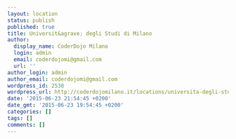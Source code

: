 ```yaml
---
layout: location
status: publish
published: true
title: Universit&agrave; degli Studi di Milano
author:
  display_name: CoderDojo Milano
  login: admin
  email: coderdojomi@gmail.com
  url: ''
author_login: admin
author_email: coderdojomi@gmail.com
wordpress_id: 2538
wordpress_url: http://coderdojomilano.it/locations/universita-degli-studi-di-milano/
date: '2015-06-23 21:54:45 +0200'
date_gmt: '2015-06-23 19:54:45 +0200'
categories: []
tags: []
comments: []
---
```


